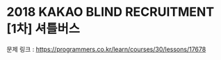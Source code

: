 # 2018 KAKAO BLIND RECRUITMENT [1차] 셔틀버스

문제 링크 : https://programmers.co.kr/learn/courses/30/lessons/17678
